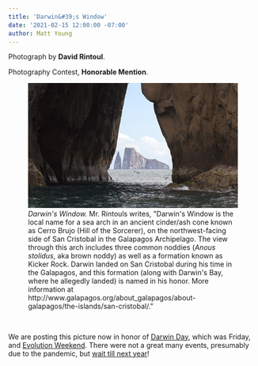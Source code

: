 ```yaml
---
title: 'Darwin&#39;s Window'
date: '2021-02-15 12:00:00 -07:00'
author: Matt Young
---
```


Photograph by **David Rintoul**.

Photography Contest, **Honorable Mention**.

<figure>
<img src="/uploads/2021/Rintoul.darwins_window_4976.jpg" alt="Darwin's Window"/>
  <figcaption><i>Darwin's Window.</i> Mr. Rintouls writes, "Darwin's Window is the local name for a sea arch in an ancient cinder/ash cone known as Cerro Brujo (Hill of the Sorcerer), on the northwest-facing side of San Cristobal in the Galapagos Archipelago. The view through this arch includes three common noddies (<i>Anous stolidus</i>, aka brown noddy) as well as a formation known as Kicker Rock. Darwin landed on San Cristobal during his time in the Galapagos, and this formation (along with Darwin's Bay, where he allegedly landed) is named in his honor. More information at http://www.galapagos.org/about_galapagos/about-galapagos/the-islands/san-cristobal/."
</figcaption>
</figure><br/>

We are posting this picture now in honor of <a href="https://darwinday.org/events/?action=tribe_list&tribe_paged=1&tribe_event_display=list&tribe-bar-date=2021-02-01">Darwin Day</a>, which was Friday, and <a href="http://theclergyletterproject.org/rel_evolution_weekend_2021.html">Evolution Weekend</a>. There were not a great many events, presumably due to the pandemic, but <a href="https://darwinday.org/events/?action=tribe_list&tribe_paged=1&tribe_event_display=list&tribe-bar-date=2022-02-01">wait till next year</a>!

